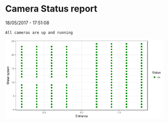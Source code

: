 Camera Status report
================
18/05/2017 - 17:51:08

    All cameras are up and running

![](camreport_files/figure-markdown_github/unnamed-chunk-2-1.png)
